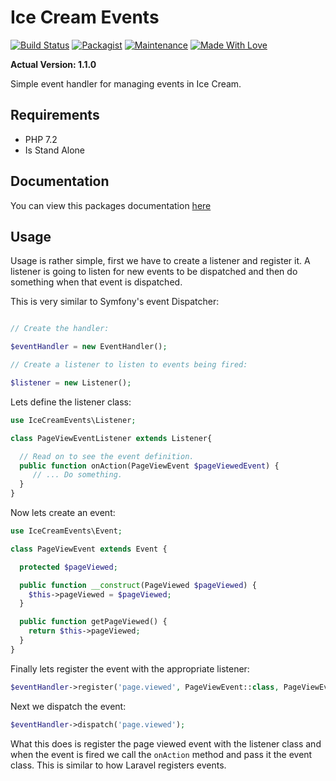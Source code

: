 # Ice Cream Events

[![Build Status](https://travis-ci.org/AdamKyle/ice-cream-events.svg?branch=master)](https://travis-ci.org/AdamKyle/ice-cream-events)
[![Packagist](https://img.shields.io/packagist/v/ice-cream/events.svg?style=flat)](https://packagist.org/packages/ice-cream/events)
[![Maintenance](https://img.shields.io/maintenance/yes/2017.svg)]()
[![Made With Love](https://img.shields.io/badge/Made%20With-Love-green.svg)]()

**Actual Version: 1.1.0**

Simple event handler for managing events in Ice Cream.

## Requirements

- PHP 7.2
- Is Stand Alone

## Documentation

You can view this packages documentation [here](https://github.com/AdamKyle/ice-cream-events/blob/master/docs/ApiIndex.md)

## Usage

Usage is rather simple, first we have to create a listener and register it. A listener is going to listen for new events to be dispatched and then do something when that event is dispatched.

This is very similar to Symfony's event Dispatcher:

```php

// Create the handler:

$eventHandler = new EventHandler();

// Create a listener to listen to events being fired:

$listener = new Listener();
```

Lets define the listener class:

```php
use IceCreamEvents\Listener;

class PageViewEventListener extends Listener{

  // Read on to see the event definition.
  public function onAction(PageViewEvent $pageViewedEvent) {
     // ... Do something.
  }
}
```

Now lets create an event:

```php
use IceCreamEvents\Event;

class PageViewEvent extends Event {

  protected $pageViewed;

  public function __construct(PageViewed $pageViewed) {
    $this->pageViewed = $pageViewed;
  }

  public function getPageViewed() {
    return $this->pageViewed;
  }
}
```

Finally lets register the event with the appropriate listener:

```php
$eventHandler->register('page.viewed', PageViewEvent::class, PageViewEventListener::class, 'onAction');
```

Next we dispatch the event:

```php
$eventHandler->dispatch('page.viewed');
```

What this does is register the page viewed event with the listener class and when the event is fired we call the `onAction` method and pass it the event class. This is similar to how Laravel registers events.

